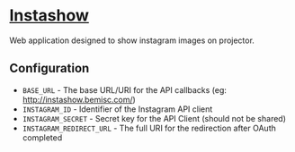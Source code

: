 # [Instashow](http://instashow.hive.pt)

Web application designed to show instagram images on projector.

## Configuration

* `BASE_URL` - The base URL/URI for the API callbacks (eg: http://instashow.bemisc.com/)
* `INSTAGRAM_ID` - Identifier of the Instagram API client
* `INSTAGRAM_SECRET` - Secret key for the API Client (should not be shared)
* `INSTAGRAM_REDIRECT_URL` - The full URI for the redirection after OAuth completed
